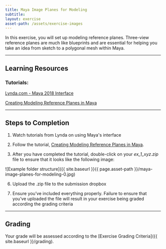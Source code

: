 ```yaml
---
title: Maya Image Planes for Modeling
subtitle: 
layout: exercise
asset-path: /assets/exercise-images
---
```


In this exercise, you will set up modeling reference planes. Three-view reference planes are much like blueprints and are essential for helping you take an idea from sketch to a polygonal mesh within Maya.

* * *

## Learning Resources

### Tutorials:

[Lynda.com - Maya 2018 Interface](https://www.lynda.com/Maya-tutorials/Maya-2018-Essential-Training/604210-2.html?org=psu.edu)

[Creating Modeling Reference Planes in Maya](https://docs.google.com/document/d/1IS2te9ZnpywXrXxbYN-3mbyK20YfAaePblz-CMXpfMY/edit?usp=sharing)


* * *
## Steps to Completion

1) Watch tutorials from Lynda on using Maya's interface

2) Follow the tutorial, [Creating Modeling Reference Planes in Maya](https://docs.google.com/document/d/1IS2te9ZnpywXrXxbYN-3mbyK20YfAaePblz-CMXpfMY/edit?usp=sharing).

3) After you have completed the tutorial, double-click on your _ex_1_xyz.zip_ file to ensure that it looks like the following image:

![Example folder structure]({{ site.baseurl }}{{ page.asset-path }}/maya-image-planes-for-modeling-0.jpg)

6) Upload the .zip file to the submission dropbox

7) Ensure you’ve included everything properly. Failure to ensure that you’ve uploaded the file will result in your exercise being graded according the grading criteria

* * *

## Grading
Your grade will be assessed according to the [Exercise Grading Criteria]({{ site.baseurl }}/grading). 
